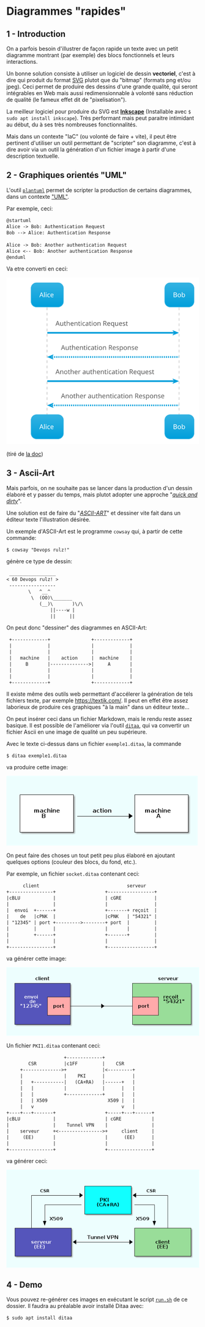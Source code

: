 # Diagrammes "rapides"

## 1 - Introduction

On a parfois besoin d'illustrer de façon rapide un texte avec un petit diagramme montrant (par exemple) des blocs fonctionnels et leurs interactions.

Un bonne solution consiste à utiliser un logiciel de dessin **vectoriel**, c'est à dire qui produit du format [SVG](https://fr.wikipedia.org/wiki/Scalable_Vector_Graphics)
plutot que du "bitmap" (formats png et/ou jpeg).
Ceci permet de produire des dessins d'une grande qualité, qui seront intégrables en Web mais aussi redimensionnable à volonté sans réduction de qualité (le fameux effet dit de "pixelisation").

La meilleur logiciel pour produire du SVG est [**Inkscape**](https://fr.wikipedia.org/wiki/Inkscape) (Installable avec `$ sudo apt install inkscape`).
Très performant mais peut paraitre intimidant au début, du à ses très nombreuses fonctionnalités.

Mais dans un contexte "IaC" (ou volonté de faire + vite), il peut être pertinent d'utiliser un outil permettant de "scripter" son diagramme, c'est à dire avoir via un outil la génération d'un fichier image à partir d'une description textuelle.

## 2 - Graphiques orientés "UML"

L'outil [`plantuml`](https://plantuml.com/) permet de scripter la production de certains diagrammes, dans un contexte ["UML"](https://fr.wikipedia.org/wiki/UML_(informatique)).

Par exemple, ceci:
```
@startuml
Alice -> Bob: Authentication Request
Bob --> Alice: Authentication Response

Alice -> Bob: Another authentication Request
Alice <-- Bob: Another authentication Response
@enduml
```
Va etre converti en ceci:

![plantuml1](exemples/plantuml_1.svg)

(tiré de [la doc](https://plantuml.com/sequence-diagram))

## 3 - Ascii-Art

Mais parfois, on ne souhaite pas se lancer dans la production d'un dessin élaboré et y passer du temps, mais plutot adopter une approche
"[_quick and dirty_](https://fr.wikipedia.org/wiki/Quick-and-dirty)".

Une solution est de faire du "[_ASCII-ART_](https://fr.wikipedia.org/wiki/Art_ASCII)" et dessiner vite fait dans un éditeur texte l'illustration désirée.

Un exemple d'ASCII-Art est le programme `cowsay` qui, à partir de cette commande:
```
$ cowsay "Devops rulz!"
```
génère ce type de dessin:
```
 _________________
< 60 Devops rulz! >
 -----------------
        \   ^__^
         \  (OO)\_______
            (__)\       )\/\
                ||----w |
                ||     ||
```

On peut donc "dessiner" des diagrammes en ASCII-Art:
```
 +-------------+               +-------------+
 |             |               |             |
 |             |               |             |
 |   machine   |    action     |  machine    |
 |     B       |-------------->|     A       |
 |             |               |             |
 |             |               |             |
 +-------------+               +-------------+
```

Il existe même des outils web permettant d'accélerer la génération de tels fichiers texte, par exemple
https://textik.com/.
Il peut en effet être assez laborieux de produire ces graphiques "à la main" dans un éditeur texte...

On peut insérer ceci dans un fichier Markdown, mais le rendu reste assez basique.
Il est possible de l'améliorer via l'outil [`ditaa`](https://ditaa.sourceforge.net/),
qui va convertir un fichier Ascii en une image de qualité un peu supérieure.

Avec le texte ci-dessus dans un fichier `exemple1.ditaa`, la commande
```
$ ditaa exemple1.ditaa
```
va produire cette image:

![test1](exemples/exemple1.png)

On peut faire des choses un tout petit peu plus élaboré en ajoutant quelques options (couleur des blocs, du fond, etc.).


Par exemple, un fichier `socket.ditaa` contenant ceci:

```
      client                                serveur
+----------------+                  +-----------------+
|cBLU            |                  | cGRE            |
|                |                  |                 |
|  envoi  +------+                  +-------+ reçoit  |
|    de   |cPNK  |                  |cPNK   | "54321" |
| "12345" | port +--------->--------+ port  |         |
|         |      |                  |       |         |
|         +------+                  +-------+         |
|                |                  |                 |
+----------------+                  +-----------------+
```

va générer cette image:

![socket1](exemples/socket_1.png)


Un fichier `PKI1.ditaa` contenant ceci:

```
                     +-------------+
        CSR          |c1FF         |    CSR
     +-------------->+             |<---------+
     |               |    PKI      |          |
     |   +-----------|   (CA+RA)   |------+   |
     |   |           |             |      |   |
     |   |           +-------------+      |   |
     |   | X509                      X509 |   |
     |   v                                v   |
+----+---+-------+                  +-----+---+------+
|cBLU            |                  | cGRE           |
|                |    Tunnel VPN    |                |
|    serveur     +<---------------->+     client     |
|     (EE)       |                  |      (EE)      |
|                |                  |                |
+----------------+                  +----------------+
```

va générer ceci:

![pki](exemples/PKI_1.png)


## 4 - Demo

Vous pouvez re-générer ces images en exécutant le script [`run.sh`](run.sh) de ce dossier.
Il faudra au préalable avoir installé Ditaa avec:
```
$ sudo apt install ditaa
```

